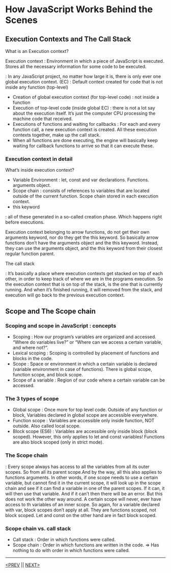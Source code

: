 # How JavaScript Works Behind the Scenes

## Execution Contexts and The Call Stack

What is an Execution context?

Execution context : Environment in which a piece of JavaScript is executed. Stores all the necessary information for some code to be executed.

: In any JavaScript project, no matter how large it is, there is only ever one global execution context. (EC) : Default context created for code that is not inside any function (top-level)

-   Creation of global execution context (for top-level code) : not inside a function
-   Execution of top-level code (inside global EC) : there is not a lot say about the execution itself. It’s just the computer CPU processing the machine code that received.
-   Executions of functions and waiting for callbacks : For each and every function call, a new execution context is created. All these execution contexts together, make up the call stack.
-   When all functions are done executing, the engine will basically keep waiting for callback functions to arrive so that it can execute these.

### Execution context in detail

What’s inside execution context?

-   Variable Environment : let, const and var declarations. Functions. arguments object.
-   Scope chain : consists of references to variables that are located outside of the current function. Scope chain stored in each execution context.
-   this keyword

: all of these generated in a so-called creation phase. Which happens right before executions.

Execution context belonging to arrow functions, do not get their own arguments keyword, nor do they get the this keyword. So basically arrow functions don’t have the arguments object and the this keyword. Instead, they can use the arguments object, and the this keyword from their closest regular function parent.

The call stack

: It’s basically a place where execution contexts get stacked on top of each other, in order to keep track of where we are in the programs execution. So the execution context that is on top of the stack, is the one that is currently running. And when it’s finished running, it will removed from the stack, and execution will go back to the previous execution context.

## Scope and The Scope chain

### Scoping and scope in JavaScript : concepts

-   Scoping : How our program’s variables are organized and accessed. “Where do variables live?” or “Where can we access a certain variable, and where not?”.
-   Lexical scoping : Scoping is controlled by placement of functions and blocks in the code.
-   Scope : Space or environment in which a certain variable is declared (variable environment in case of functions). There is global scope, function scope, and block scope.
-   Scope of a variable : Region of our code where a certain variable can be accessed.

### The 3 types of scope

-   Global scope : Once more for top level code. Outside of any function or block, Variables declared in global scope are accessible everywhere.
-   Function scope : Variables are accessible only inside function, NOT outside. Also called local scope.
-   Block scope (ES6) : Variables are accessible only inside block (block scoped). However, this only applies to let and const variables! Functions are also block scoped (only in strict mode).

### The Scope chain

: Every scope always has access to all the variables from all its outer scopes. So from all its parent scope.And by the way, all this also applies to functions arguments. In other words, if one scope needs to use a certain variable, but cannot find it in the current scope, it will look up in the scope chain and see if it can find a variable in one of the parent scopes. If it can, it will then use that variable. And if it can’t then there will be an error. But this does not work the other way around. A certain scope will never, ever have access to th variables of an inner scope. So again, for a variable declared with var, block scopes don’t apply at all. They are functions scoped, not block scoped. Let and const on the other hand are in fact block scoped.

### Scope chain vs. call stack

-   Call stack : Order in which functions were called.
-   Scope chain : Order in which functions are written in the code. ⇒ Has nothing to do with order in which functions were called.

---

[<PREV](./cjs220916.md) || [NEXT>](./cjs220918.md)
